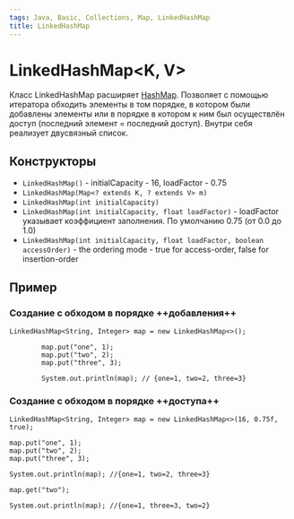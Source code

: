```yaml
---
tags: Java, Basic, Collections, Map, LinkedHashMap
title: LinkedHashMap
---
```

# LinkedHashMap\<K, V>
Класс LinkedHashMap расширяет [HashMap](https://hackmd.io/C-yEPF-BSzqzNsUAGej_Bg). 
Позволяет с помощью итератора обходить элементы в том порядке, в котором были добавлены элементы или в порядке в котором к ним был осуществлён доступ (последний элемент = последний доступ). Внутри себя реализует двусвязный список.

## Конструкторы
* `LinkedHashMap()` - initialCapacity - 16, loadFactor - 0.75
* `LinkedHashMap(Map<? extends K, ? extends V> m)`
* `LinkedHashMap(int initialCapacity)`
* `LinkedHashMap(int initialCapacity, float loadFactor)` - loadFactor указывает коэффициент заполнения. По умолчанию 0.75 (от 0.0 до 1.0)
* `LinkedHashMap(int initialCapacity, float loadFactor, boolean accessOrder)` - the ordering mode - true for access-order, false for insertion-order 

## Пример
### Создание с обходом в порядке ++добавления++
```java=
LinkedHashMap<String, Integer> map = new LinkedHashMap<>();

        map.put("one", 1);
        map.put("two", 2);
        map.put("three", 3);

        System.out.println(map); // {one=1, two=2, three=3}
```

### Создание с обходом в порядке ++доступа++
```java=
LinkedHashMap<String, Integer> map = new LinkedHashMap<>(16, 0.75f, true);

map.put("one", 1);
map.put("two", 2);
map.put("three", 3);

System.out.println(map); //{one=1, two=2, three=3}

map.get("two");

System.out.println(map); //{one=1, three=3, two=2}
```